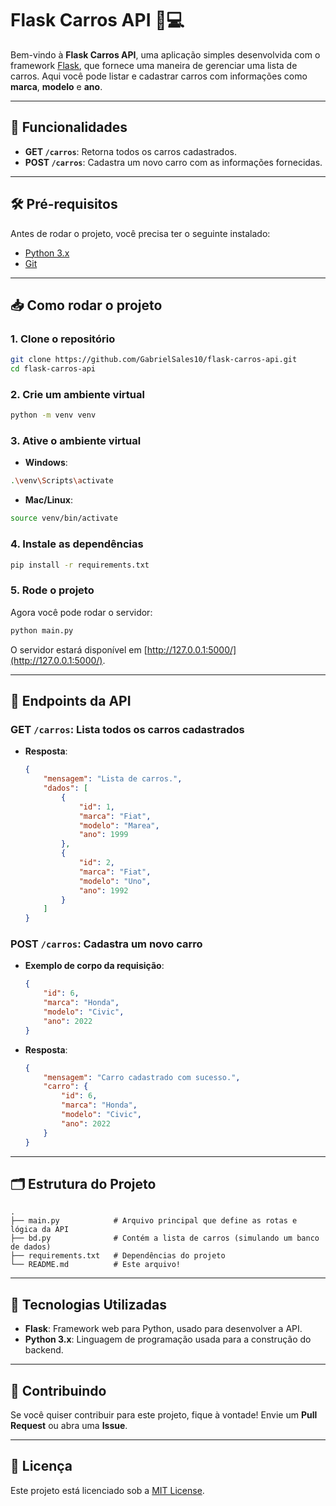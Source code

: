 # Flask Carros API 🚗💻

Bem-vindo à **Flask Carros API**, uma aplicação simples desenvolvida com o framework [Flask](https://flask.palletsprojects.com/), que fornece uma maneira de gerenciar uma lista de carros. Aqui você pode listar e cadastrar carros com informações como **marca**, **modelo** e **ano**.

---

## 🚀 Funcionalidades

- **GET `/carros`**: Retorna todos os carros cadastrados.
- **POST `/carros`**: Cadastra um novo carro com as informações fornecidas.

---

## 🛠️ Pré-requisitos

Antes de rodar o projeto, você precisa ter o seguinte instalado:

- [Python 3.x](https://www.python.org/downloads/)
- [Git](https://git-scm.com/)

---

## 📥 Como rodar o projeto

### 1. Clone o repositório

```bash
git clone https://github.com/GabrielSales10/flask-carros-api.git
cd flask-carros-api
```

### 2. Crie um ambiente virtual

```bash
python -m venv venv
```

### 3. Ative o ambiente virtual

- **Windows**:

```bash
.\venv\Scripts\activate
```

- **Mac/Linux**:

```bash
source venv/bin/activate
```

### 4. Instale as dependências

```bash
pip install -r requirements.txt
```

### 5. Rode o projeto

Agora você pode rodar o servidor:

```bash
python main.py
```

O servidor estará disponível em [http://127.0.0.1:5000/](http://127.0.0.1:5000/).

---

## 📂 Endpoints da API

### **GET `/carros`**: Lista todos os carros cadastrados

- **Resposta**:
    ```json
    {
        "mensagem": "Lista de carros.",
        "dados": [
            {
                "id": 1,
                "marca": "Fiat",
                "modelo": "Marea",
                "ano": 1999
            },
            {
                "id": 2,
                "marca": "Fiat",
                "modelo": "Uno",
                "ano": 1992
            }
        ]
    }
    ```

### **POST `/carros`**: Cadastra um novo carro

- **Exemplo de corpo da requisição**:
    ```json
    {
        "id": 6,
        "marca": "Honda",
        "modelo": "Civic",
        "ano": 2022
    }
    ```

- **Resposta**:
    ```json
    {
        "mensagem": "Carro cadastrado com sucesso.",
        "carro": {
            "id": 6,
            "marca": "Honda",
            "modelo": "Civic",
            "ano": 2022
        }
    }
    ```

---

## 🗂️ Estrutura do Projeto

```
.
├── main.py            # Arquivo principal que define as rotas e lógica da API
├── bd.py              # Contém a lista de carros (simulando um banco de dados)
├── requirements.txt   # Dependências do projeto
└── README.md          # Este arquivo!
```

---

## 🔧 Tecnologias Utilizadas

- **Flask**: Framework web para Python, usado para desenvolver a API.
- **Python 3.x**: Linguagem de programação usada para a construção do backend.

---

## 🤝 Contribuindo

Se você quiser contribuir para este projeto, fique à vontade! Envie um **Pull Request** ou abra uma **Issue**.

---

## 📄 Licença

Este projeto está licenciado sob a [MIT License](LICENSE).
